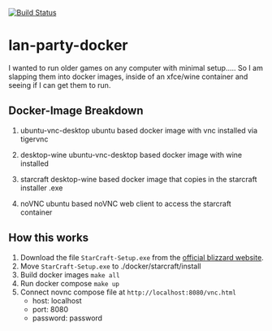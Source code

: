[![Build Status](https://travis-ci.org/BenWhiting/lan-party-docker.svg?branch=master)](https://travis-ci.org/BenWhiting/lan-party-docker)

# lan-party-docker

I wanted to run older games on any computer with minimal setup.....
So I am slapping them into docker images, inside of
an xfce/wine container and seeing if I can get them to run.

## Docker-Image Breakdown

1. ubuntu-vnc-desktop
    ubuntu based docker image with vnc installed via tigervnc

2. desktop-wine
    ubuntu-vnc-desktop based docker image with wine installed

3. starcraft
    desktop-wine based docker image that copies in the starcraft installer .exe

4. noVNC
   ubuntu based noVNC web client to access the starcraft container

## How this works

1. Download the file `StarCraft-Setup.exe` from the [official blizzard website](https://starcraft.com/en-us/articles/20674424).
2. Move `StarCraft-Setup.exe` to ./docker/starcraft/install
3. Build docker images `make all`
4. Run docker compose `make up`
5. Connect novnc compose file at `http://localhost:8080/vnc.html`
    - host: localhost
    - port: 8080
    - password: password
